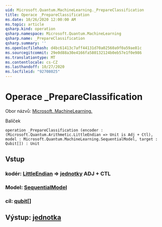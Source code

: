 ```yaml
---
uid: Microsoft.Quantum.MachineLearning._PrepareClassification
title: Operace _PrepareClassification
ms.date: 10/26/2020 12:00:00 AM
ms.topic: article
qsharp.kind: operation
qsharp.namespace: Microsoft.Quantum.MachineLearning
qsharp.name: _PrepareClassification
qsharp.summary: ''
ms.openlocfilehash: d4bc61413c7aff44131d70a02560a9f0a59ae81c
ms.sourcegitcommit: 29e0d88a30e4166fa580132124b0eb57e1f0e986
ms.translationtype: MT
ms.contentlocale: cs-CZ
ms.lasthandoff: 10/27/2020
ms.locfileid: "92708025"
---
```

# <a name="_prepareclassification-operation"></a>Operace _PrepareClassification

Obor názvů: [Microsoft. MachineLearning.](xref:Microsoft.Quantum.MachineLearning)

Balíček [](https://nuget.org/packages/)




```qsharp
operation _PrepareClassification (encoder : (Microsoft.Quantum.Arithmetic.LittleEndian => Unit is Adj + Ctl), model : Microsoft.Quantum.MachineLearning.SequentialModel, target : Qubit[]) : Unit
```


## <a name="input"></a>Vstup

### <a name="encoder--littleendian--unit-adj--ctl"></a>kodér: [LittleEndian](xref:Microsoft.Quantum.Arithmetic.LittleEndian) => [jednotky](xref:microsoft.quantum.lang-ref.unit) ADJ + CTL




### <a name="model--sequentialmodel"></a>Model: [SequentialModel](xref:Microsoft.Quantum.MachineLearning.SequentialModel)




### <a name="target--qubit"></a>cíl: [qubit](xref:microsoft.quantum.lang-ref.qubit)[]





## <a name="output--unit"></a>Výstup: [jednotka](xref:microsoft.quantum.lang-ref.unit)

